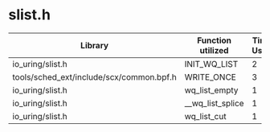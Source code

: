 # slist.h

| Library | Function utilized | Time Used |
| - | - | - |
| io_uring/slist.h | INIT_WQ_LIST | 2 |
| tools/sched_ext/include/scx/common.bpf.h | WRITE_ONCE | 3 |
| io_uring/slist.h | wq_list_empty | 1 |
| io_uring/slist.h | __wq_list_splice | 1 |
| io_uring/slist.h | wq_list_cut | 1 |
